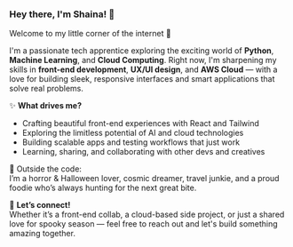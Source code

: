 ### Hey there, I'm Shaina! 👋  
Welcome to my little corner of the internet 🌌

I'm a passionate tech apprentice exploring the exciting world of **Python**, **Machine Learning**, and **Cloud Computing**. Right now, I'm sharpening my skills in **front-end development**, **UX/UI design**, and **AWS Cloud** — with a love for building sleek, responsive interfaces and smart applications that solve real problems.

✨ **What drives me?**  
- Crafting beautiful front-end experiences with React and Tailwind  
- Exploring the limitless potential of AI and cloud technologies  
- Building scalable apps and testing workflows that just work  
- Learning, sharing, and collaborating with other devs and creatives

🎃 Outside the code:  
I’m a horror & Halloween lover, cosmic dreamer, travel junkie, and a proud foodie who’s always hunting for the next great bite.

💬 **Let’s connect!**  
Whether it’s a front-end collab, a cloud-based side project, or just a shared love for spooky season — feel free to reach out and let's build something amazing together.

<!---
poisonivy91/poisonivy91 is a ✨ special ✨ repository because its `README.md` (this file) appears on your GitHub profile.
You can click the Preview link to take a look at your changes.
--->
